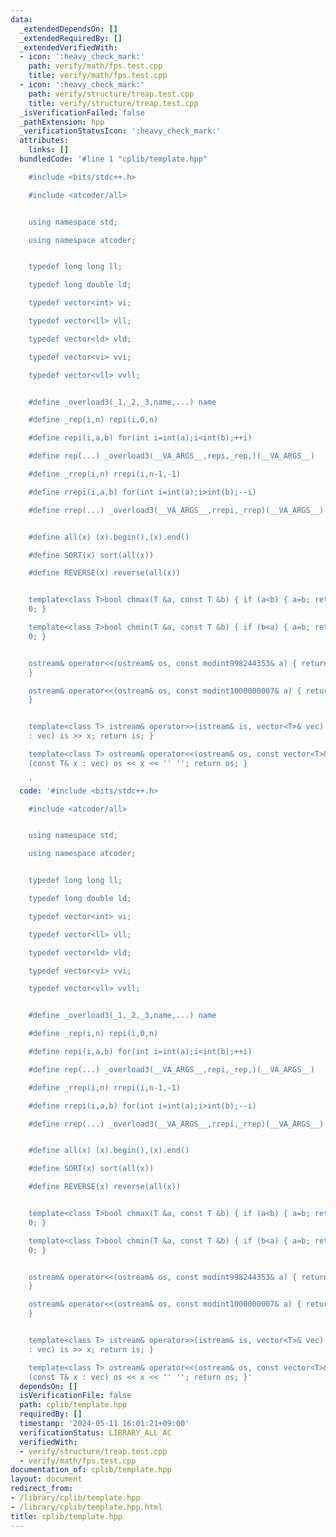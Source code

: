 ```yaml
---
data:
  _extendedDependsOn: []
  _extendedRequiredBy: []
  _extendedVerifiedWith:
  - icon: ':heavy_check_mark:'
    path: verify/math/fps.test.cpp
    title: verify/math/fps.test.cpp
  - icon: ':heavy_check_mark:'
    path: verify/structure/treap.test.cpp
    title: verify/structure/treap.test.cpp
  _isVerificationFailed: false
  _pathExtension: hpp
  _verificationStatusIcon: ':heavy_check_mark:'
  attributes:
    links: []
  bundledCode: '#line 1 "cplib/template.hpp"

    #include <bits/stdc++.h>

    #include <atcoder/all>


    using namespace std;

    using namespace atcoder;


    typedef long long ll;

    typedef long double ld;

    typedef vector<int> vi;

    typedef vector<ll> vll;

    typedef vector<ld> vld;

    typedef vector<vi> vvi;

    typedef vector<vll> vvll;


    #define _overload3(_1,_2,_3,name,...) name

    #define _rep(i,n) repi(i,0,n)

    #define repi(i,a,b) for(int i=int(a);i<int(b);++i)

    #define rep(...) _overload3(__VA_ARGS__,repi,_rep,)(__VA_ARGS__)

    #define _rrep(i,n) rrepi(i,n-1,-1)

    #define rrepi(i,a,b) for(int i=int(a);i>int(b);--i)

    #define rrep(...) _overload3(__VA_ARGS__,rrepi,_rrep)(__VA_ARGS__)


    #define all(x) (x).begin(),(x).end()

    #define SORT(x) sort(all(x))

    #define REVERSE(x) reverse(all(x))


    template<class T>bool chmax(T &a, const T &b) { if (a<b) { a=b; return 1; } return
    0; }

    template<class T>bool chmin(T &a, const T &b) { if (b<a) { a=b; return 1; } return
    0; }


    ostream& operator<<(ostream& os, const modint998244353& a) { return os << a.val();
    }

    ostream& operator<<(ostream& os, const modint1000000007& a) { return os << a.val();
    }


    template<class T> istream& operator>>(istream& is, vector<T>& vec) { for (T& x
    : vec) is >> x; return is; }

    template<class T> ostream& operator<<(ostream& os, const vector<T>& vec) { for
    (const T& x : vec) os << x << '' ''; return os; }

    '
  code: '#include <bits/stdc++.h>

    #include <atcoder/all>


    using namespace std;

    using namespace atcoder;


    typedef long long ll;

    typedef long double ld;

    typedef vector<int> vi;

    typedef vector<ll> vll;

    typedef vector<ld> vld;

    typedef vector<vi> vvi;

    typedef vector<vll> vvll;


    #define _overload3(_1,_2,_3,name,...) name

    #define _rep(i,n) repi(i,0,n)

    #define repi(i,a,b) for(int i=int(a);i<int(b);++i)

    #define rep(...) _overload3(__VA_ARGS__,repi,_rep,)(__VA_ARGS__)

    #define _rrep(i,n) rrepi(i,n-1,-1)

    #define rrepi(i,a,b) for(int i=int(a);i>int(b);--i)

    #define rrep(...) _overload3(__VA_ARGS__,rrepi,_rrep)(__VA_ARGS__)


    #define all(x) (x).begin(),(x).end()

    #define SORT(x) sort(all(x))

    #define REVERSE(x) reverse(all(x))


    template<class T>bool chmax(T &a, const T &b) { if (a<b) { a=b; return 1; } return
    0; }

    template<class T>bool chmin(T &a, const T &b) { if (b<a) { a=b; return 1; } return
    0; }


    ostream& operator<<(ostream& os, const modint998244353& a) { return os << a.val();
    }

    ostream& operator<<(ostream& os, const modint1000000007& a) { return os << a.val();
    }


    template<class T> istream& operator>>(istream& is, vector<T>& vec) { for (T& x
    : vec) is >> x; return is; }

    template<class T> ostream& operator<<(ostream& os, const vector<T>& vec) { for
    (const T& x : vec) os << x << '' ''; return os; }'
  dependsOn: []
  isVerificationFile: false
  path: cplib/template.hpp
  requiredBy: []
  timestamp: '2024-05-11 16:01:21+09:00'
  verificationStatus: LIBRARY_ALL_AC
  verifiedWith:
  - verify/structure/treap.test.cpp
  - verify/math/fps.test.cpp
documentation_of: cplib/template.hpp
layout: document
redirect_from:
- /library/cplib/template.hpp
- /library/cplib/template.hpp.html
title: cplib/template.hpp
---
```

